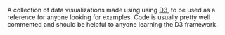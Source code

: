 A collection of data visualizations made using using [D3](http://d3js.org/), to be used as a reference for anyone looking for examples. Code is usually pretty well commented and should be helpful to anyone learning the D3 framework.
